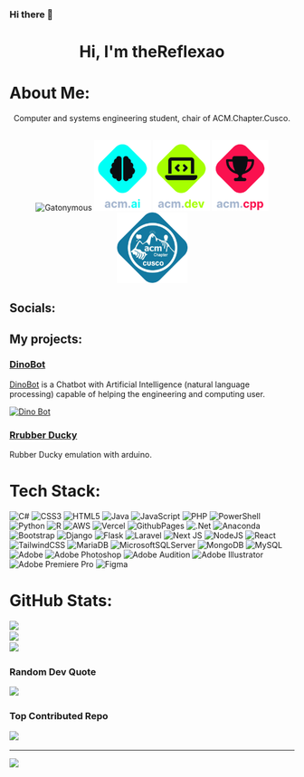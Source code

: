 ### Hi there 👋

<!--
**Gustav1503/gustav1503** is a ✨ _special_ ✨ repository because its `README.md` (this file) appears on your GitHub profile.

Here are some ideas to get you started:

- 🔭 I’m currently working on ...
- 🌱 I’m currently learning ...
- 👯 I’m looking to collaborate on ...
- 🤔 I’m looking for help with ...
- 💬 Ask me about ...
- 📫 How to reach me: ...
- 😄 Pronouns: ...
- ⚡ Fun fact: ...
-->

<link rel="stylesheet" href="https://cdnjs.cloudflare.com/ajax/libs/font-awesome/5.15.4/css/all.min.css">


# <center>Hi, I'm theReflexao  <i class="fas fa-paw" style="color:yellow"></i> </center>

# <i class="fas fa-graduation-cap" style="color:cyan"></i> About Me:
<center>Computer and systems engineering student, chair of ACM.Chapter.Cusco.</center>

<br>


<p align="center">
  <img src="gatonymous.png" alt="Gatonymous" width="130">
  <img src="ai.png" alt="AI" width="100">
  <img src="dev.png" alt="Dev" width="100">
  <img src="cpp.png" alt="CPP" width="100">
  <img src="acm.png" alt="ACM" width="125">
</p>

## <i class="fas fa-globe" style="color:red"></i> Socials:
<a href="https://facebook.com/pinguinos.enojados" style="color:blue"><i class="fab fa-facebook fa-2x"></i></a>
<a href="https://instagram.com/gatocalipsis_" style="color:#bc2a8d"><i class="fab fa-instagram fa-2x"></i></a>
<a href="https://youtube.com/@Gatonymous" style="color:red"><i class="fab fa-youtube fa-2x"></i></a>
<a href="https://github.com/gatonymous" style="color:lime"><i class="fab fa-github-alt fa-2x"></i></a>

## <i class="fas fa-school" style="color:orange"></i> My projects:
### [DinoBot](https://github.com/gatonymous/DinoBot)  <i class="fas fa-robot" style="color:blue"></i>
[DinoBot](https://github.com/gatonymous/DinoBot)
 is a Chatbot with Artificial Intelligence (natural language processing) capable of helping the engineering and computing user.

[![Dino Bot](dino.png)](https://github.com/gatonymous/DinoBot)

### [Rrubber Ducky](https://www.youtube.com/watch?v=efrvvtQzOrk)  <i class="fas fa-robot" style="color:blue"></i>
Rubber Ducky emulation with arduino.


# <i class="fas fa-laptop-code" style="color:lime"></i> Tech Stack:
![C#](https://img.shields.io/badge/c%23-%23239120.svg?style=for-the-badge&logo=csharp&logoColor=white) ![CSS3](https://img.shields.io/badge/css3-%231572B6.svg?style=for-the-badge&logo=css3&logoColor=white) ![HTML5](https://img.shields.io/badge/html5-%23E34F26.svg?style=for-the-badge&logo=html5&logoColor=white) ![Java](https://img.shields.io/badge/java-%23ED8B00.svg?style=for-the-badge&logo=openjdk&logoColor=white) ![JavaScript](https://img.shields.io/badge/javascript-%23323330.svg?style=for-the-badge&logo=javascript&logoColor=%23F7DF1E) ![PHP](https://img.shields.io/badge/php-%23777BB4.svg?style=for-the-badge&logo=php&logoColor=white) ![PowerShell](https://img.shields.io/badge/PowerShell-%235391FE.svg?style=for-the-badge&logo=powershell&logoColor=white) ![Python](https://img.shields.io/badge/python-3670A0?style=for-the-badge&logo=python&logoColor=ffdd54) ![R](https://img.shields.io/badge/r-%23276DC3.svg?style=for-the-badge&logo=r&logoColor=white) ![AWS](https://img.shields.io/badge/AWS-%23FF9900.svg?style=for-the-badge&logo=amazon-aws&logoColor=white) ![Vercel](https://img.shields.io/badge/vercel-%23000000.svg?style=for-the-badge&logo=vercel&logoColor=white) ![GithubPages](https://img.shields.io/badge/github%20pages-121013?style=for-the-badge&logo=github&logoColor=white) ![.Net](https://img.shields.io/badge/.NET-5C2D91?style=for-the-badge&logo=.net&logoColor=white) ![Anaconda](https://img.shields.io/badge/Anaconda-%2344A833.svg?style=for-the-badge&logo=anaconda&logoColor=white) ![Bootstrap](https://img.shields.io/badge/bootstrap-%238511FA.svg?style=for-the-badge&logo=bootstrap&logoColor=white) ![Django](https://img.shields.io/badge/django-%23092E20.svg?style=for-the-badge&logo=django&logoColor=white) ![Flask](https://img.shields.io/badge/flask-%23000.svg?style=for-the-badge&logo=flask&logoColor=white) ![Laravel](https://img.shields.io/badge/laravel-%23FF2D20.svg?style=for-the-badge&logo=laravel&logoColor=white) ![Next JS](https://img.shields.io/badge/Next-black?style=for-the-badge&logo=next.js&logoColor=white) ![NodeJS](https://img.shields.io/badge/node.js-6DA55F?style=for-the-badge&logo=node.js&logoColor=white) ![React](https://img.shields.io/badge/react-%2320232a.svg?style=for-the-badge&logo=react&logoColor=%2361DAFB) ![TailwindCSS](https://img.shields.io/badge/tailwindcss-%2338B2AC.svg?style=for-the-badge&logo=tailwind-css&logoColor=white) ![MariaDB](https://img.shields.io/badge/MariaDB-003545?style=for-the-badge&logo=mariadb&logoColor=white) ![MicrosoftSQLServer](https://img.shields.io/badge/Microsoft%20SQL%20Server-CC2927?style=for-the-badge&logo=microsoft%20sql%20server&logoColor=white) ![MongoDB](https://img.shields.io/badge/MongoDB-%234ea94b.svg?style=for-the-badge&logo=mongodb&logoColor=white) ![MySQL](https://img.shields.io/badge/mysql-%2300000f.svg?style=for-the-badge&logo=mysql&logoColor=white) ![Adobe](https://img.shields.io/badge/adobe-%23FF0000.svg?style=for-the-badge&logo=adobe&logoColor=white) ![Adobe Photoshop](https://img.shields.io/badge/adobe%20photoshop-%2331A8FF.svg?style=for-the-badge&logo=adobe%20photoshop&logoColor=white) ![Adobe Audition](https://img.shields.io/badge/Adobe%20Audition-9999FF.svg?style=for-the-badge&logo=Adobe%20Audition&logoColor=white) ![Adobe Illustrator](https://img.shields.io/badge/adobe%20illustrator-%23FF9A00.svg?style=for-the-badge&logo=adobe%20illustrator&logoColor=white) ![Adobe Premiere Pro](https://img.shields.io/badge/Adobe%20Premiere%20Pro-9999FF.svg?style=for-the-badge&logo=Adobe%20Premiere%20Pro&logoColor=white) ![Figma](https://img.shields.io/badge/figma-%23F24E1E.svg?style=for-the-badge&logo=figma&logoColor=white)


# <i class="fas fa-trophy" style="color:cyan"></i> GitHub Stats:
![](https://github-readme-stats.vercel.app/api?username=gatonymous&theme=gotham&hide_border=false&include_all_commits=false&count_private=false)<br/>
![](https://github-readme-streak-stats.herokuapp.com/?user=gatonymous&theme=gotham&hide_border=false)<br/>
![](https://github-readme-stats.vercel.app/api/top-langs/?username=gatonymous&theme=gotham&hide_border=false&include_all_commits=false&count_private=false&layout=compact)

### <i class="fas fa-quote-left" style="color:green"></i> Random Dev Quote
![](https://quotes-github-readme.vercel.app/api?type=vetical&theme=dark)

### <i class="fas fa-brain" style="color:cyan"></i> Top Contributed Repo
![](https://github-contributor-stats.vercel.app/api?username=gatonymous&limit=5&theme=dark&combine_all_yearly_contributions=true)

---
[![](https://visitcount.itsvg.in/api?id=gatonymous&icon=0&color=0)](https://visitcount.itsvg.in)

<!-- Proudly created with GPRM ( https://gprm.itsvg.in ) -->

